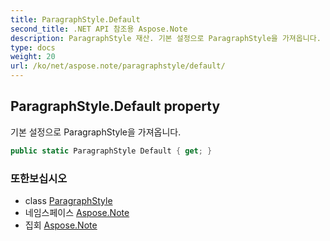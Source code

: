 ```yaml
---
title: ParagraphStyle.Default
second_title: .NET API 참조용 Aspose.Note
description: ParagraphStyle 재산. 기본 설정으로 ParagraphStyle을 가져옵니다.
type: docs
weight: 20
url: /ko/net/aspose.note/paragraphstyle/default/
---
```

## ParagraphStyle.Default property

기본 설정으로 ParagraphStyle을 가져옵니다.

```csharp
public static ParagraphStyle Default { get; }
```

### 또한보십시오

* class [ParagraphStyle](../)
* 네임스페이스 [Aspose.Note](../../paragraphstyle/)
* 집회 [Aspose.Note](../../../)


